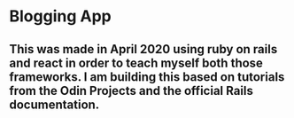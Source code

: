 # Blogging App

## This was made in April 2020 using ruby on rails and react in order to teach myself both those frameworks. I am building this based on tutorials from the Odin Projects and the official Rails documentation.
